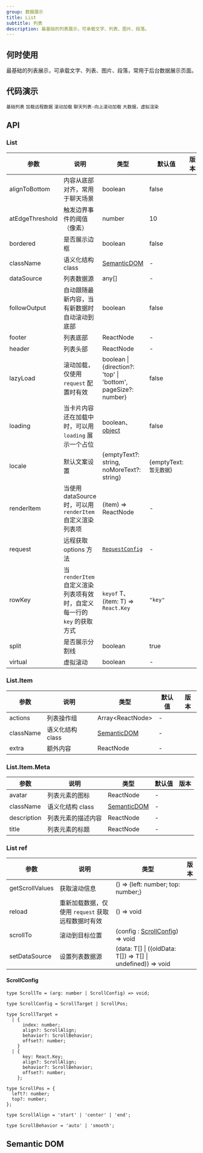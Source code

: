 ```yaml
---
group: 数据展示
title: List
subtitle: 列表
description: 最基础的列表展示，可承载文字、列表、图片、段落。
---
```


## 何时使用

最基础的列表展示，可承载文字、列表、图片、段落，常用于后台数据展示页面。

## 代码演示

<!-- prettier-ignore -->
<code src="./demo/basic.tsx">基础列表</code>
<code src="./demo/remote-load.tsx">加载远程数据</code>
<code src="./demo/scroll-load.tsx">滚动加载</code>
<code src="./demo/chat.tsx">聊天列表-向上滚动加载</code>
<code src="./demo/virtual-list.tsx">大数据，虚拟渲染</code>

## API

### List

| 参数 | 说明 | 类型 | 默认值 | 版本 |
| --- | --- | --- | --- | --- |
| alignToBottom | 内容从底部对齐，常用于聊天场景 | boolean | false |  |
| atEdgeThreshold | 触发边界事件的阈值（像素） | number | 10 |  |
| bordered | 是否展示边框 | boolean | false |  |
| className | 语义化结构 class | [SemanticDOM](#semantic-dom) | - |  |
| dataSource | 列表数据源 | any\[] | - |  |
| followOutput | 自动跟随最新内容，当有新数据时自动滚动到底部 | boolean | false |  |
| footer | 列表底部 | ReactNode | - |  |
| header | 列表头部 | ReactNode | - |  |
| lazyLoad | 滚动加载，仅使用 `request` 配置时有效 | boolean \| {direction?: 'top' \| 'bottom', pageSize?: number} | false |  |
| loading | 当卡片内容还在加载中时，可以用 `loading` 展示一个占位 | boolean、 [object](/components/spin-cn#api) | false |  |
| locale | 默认文案设置 | {emptyText?: string, noMoreText?: string} | {emptyText: `暂无数据`} |  |
| renderItem | 当使用 dataSource 时，可以用 `renderItem` 自定义渲染列表项 | (item) => ReactNode | - |  |
| request | 远程获取 options 方法 | [`RequestConfig`](/docs/remote-fetch-cn) | - |  |
| rowKey | 当 `renderItem` 自定义渲染列表项有效时，自定义每一行的 `key` 的获取方式 | `keyof` T、 (item: T) => `React.Key` | `"key"` |  |
| split | 是否展示分割线 | boolean | true |  |
| virtual | 虚拟滚动 | boolean | - |  |

### List.Item

| 参数      | 说明             | 类型                         | 默认值 | 版本 |
| --------- | ---------------- | ---------------------------- | ------ | ---- |
| actions   | 列表操作组       | Array&lt;ReactNode>          | -      |      |
| className | 语义化结构 class | [SemanticDOM](#semantic-dom) | -      |      |
| extra     | 额外内容         | ReactNode                    | -      |      |

### List.Item.Meta

| 参数        | 说明               | 类型                         | 默认值 | 版本 |
| ----------- | ------------------ | ---------------------------- | ------ | ---- |
| avatar      | 列表元素的图标     | ReactNode                    | -      |      |
| className   | 语义化结构 class   | [SemanticDOM](#semantic-dom) | -      |      |
| description | 列表元素的描述内容 | ReactNode                    | -      |      |
| title       | 列表元素的标题     | ReactNode                    | -      |      |

### List ref

| 参数 | 说明 | 类型 | 版本 |
| --- | --- | --- | --- |
| getScrollValues | 获取滚动信息 | () => {left: number; top: number;} |  |
| reload | 重新加载数据，仅使用 `request` 获取远程数据时有效 | () => void |  |
| scrollTo | 滚动到目标位置 | (config : [ScrollConfig](#scrollconfig)) => void |  |
| setDataSource | 设置列表数据源 | (data: T[] \| ((oldData: T[]) => T[] \| undefined)) => void |  |

#### ScrollConfig

```tsx
type ScrollTo = (arg: number | ScrollConfig) => void;

type ScrollConfig = ScrollTarget | ScrollPos;

type ScrollTarget =
  | {
      index: number;
      align?: ScrollAlign;
      behavior?: ScrollBehavior;
      offset?: number;
    }
  | {
      key: React.Key;
      align?: ScrollAlign;
      behavior?: ScrollBehavior;
      offset?: number;
    };

type ScrollPos = {
  left?: number;
  top?: number;
};

type ScrollAlign = 'start' | 'center' | 'end';

type ScrollBehavior = 'auto' | 'smooth';
```

## Semantic DOM

<code src="./demo/_semantic.tsx" simplify></code>
